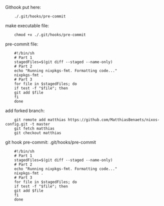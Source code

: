Githook put here: 

        ./.git/hooks/pre-commit
make executable file: 

        chmod +x ./.git/hooks/pre-commit
pre-commit file:

        #!/bin/sh
        # Part 1
        stagedFiles=$(git diff --staged --name-only)
        # Part 2
        echo "Running nixpkgs-fmt. Formatting code..."
        nixpkgs-fmt .
        # Part 3
        for file in $stagedFiles; do
        if test -f "$file"; then
        git add $file
        fi
        done

add forked branch:

        git remote add matthias https://github.com/MatthiasBenaets/nixos-config.git -t master
        git fetch matthias
        git checkout matthias
git hook pre-commit: .git/hooks/pre-commit

        #!/bin/sh
        # Part 1
        stagedFiles=$(git diff --staged --name-only)
        # Part 2
        echo "Running nixpkgs-fmt. Formatting code..."
        nixpkgs-fmt .
        # Part 3
        for file in $stagedFiles; do
        if test -f "$file"; then
        git add $file
        fi
        done